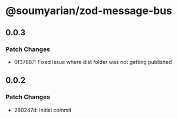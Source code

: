# @soumyarian/zod-message-bus

## 0.0.3

### Patch Changes

- 0f37887: Fixed issue where dist folder was not getting published

## 0.0.2

### Patch Changes

- 260247d: Initial commit

